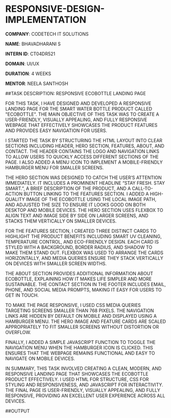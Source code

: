 # RESPONSIVE-DESIGN-IMPLEMENTATION

**COMPANY**: CODETECH IT SOLUTIONS

**NAME**: BHAVADHARANI S

**INTERN ID**: CT04DR521

**DOMAIN**: UI/UX

**DURATION**: 4 WEEKS

**MENTOR**: NEELA SANTHOSH

##TASK DESCRIPTION: RESPONSIVE ECOBOTTLE LANDING PAGE

FOR THIS TASK, I HAVE DESIGNED AND DEVELOPED A RESPONSIVE LANDING PAGE FOR THE SMART WATER BOTTLE PRODUCT CALLED "ECOBOTTLE". THE MAIN OBJECTIVE OF THIS TASK WAS TO CREATE A USER-FRIENDLY, VISUALLY APPEALING, AND FULLY RESPONSIVE WEBPAGE THAT EFFECTIVELY SHOWCASES THE PRODUCT FEATURES AND PROVIDES EASY NAVIGATION FOR USERS.

I STARTED THE TASK BY STRUCTURING THE HTML LAYOUT INTO CLEAR SECTIONS INCLUDING HEADER, HERO SECTION, FEATURES, ABOUT, AND CONTACT. THE HEADER CONTAINS THE LOGO AND NAVIGATION LINKS TO ALLOW USERS TO QUICKLY ACCESS DIFFERENT SECTIONS OF THE PAGE. I ALSO ADDED A MENU ICON TO IMPLEMENT A MOBILE-FRIENDLY HAMBURGER MENU FOR SMALLER SCREENS.

THE HERO SECTION WAS DESIGNED TO CATCH THE USER’S ATTENTION IMMEDIATELY. IT INCLUDES A PROMINENT HEADLINE “STAY FRESH. STAY SMART.”, A BRIEF DESCRIPTION OF THE PRODUCT, AND A CALL-TO-ACTION BUTTON LINKING TO THE FEATURES SECTION. I ADDED A HIGH-QUALITY IMAGE OF THE ECOBOTTLE USING THE LOCAL IMAGE PATH, AND ADJUSTED THE SIZE TO ENSURE IT LOOKS GOOD ON BOTH DESKTOP AND MOBILE DEVICES. THE HERO SECTION USES FLEXBOX TO ALIGN TEXT AND IMAGE SIDE BY SIDE ON LARGER SCREENS, AND STACKS THEM VERTICALLY ON SMALLER DEVICES.

FOR THE FEATURES SECTION, I CREATED THREE DISTINCT CARDS TO HIGHLIGHT THE PRODUCT BENEFITS INCLUDING SMART UV CLEANING, TEMPERATURE CONTROL, AND ECO-FRIENDLY DESIGN. EACH CARD IS STYLED WITH A BACKGROUND, BORDER RADIUS, AND SHADOW TO MAKE THEM STAND OUT. FLEXBOX WAS USED TO ARRANGE THE CARDS HORIZONTALLY, AND MEDIA QUERIES ENSURE THEY STACK VERTICALLY ON DEVICES WITH SMALLER SCREEN WIDTHS.

THE ABOUT SECTION PROVIDES ADDITIONAL INFORMATION ABOUT ECOBOTTLE, EXPLAINING HOW IT MAKES LIFE SIMPLER AND MORE SUSTAINABLE. THE CONTACT SECTION IN THE FOOTER INCLUDES EMAIL, PHONE, AND SOCIAL MEDIA PROMPTS, MAKING IT EASY FOR USERS TO GET IN TOUCH.

TO MAKE THE PAGE RESPONSIVE, I USED CSS MEDIA QUERIES TARGETING SCREENS SMALLER THAN 768 PIXELS. THE NAVIGATION LINKS ARE HIDDEN BY DEFAULT ON MOBILE AND DISPLAYED USING A HAMBURGER MENU. THE HERO IMAGE AND FEATURE CARDS ARE SCALED APPROPRIATELY TO FIT SMALLER SCREENS WITHOUT DISTORTION OR OVERFLOW.

FINALLY, I ADDED A SIMPLE JAVASCRIPT FUNCTION TO TOGGLE THE NAVIGATION MENU WHEN THE HAMBURGER ICON IS CLICKED. THIS ENSURES THAT THE WEBPAGE REMAINS FUNCTIONAL AND EASY TO NAVIGATE ON MOBILE DEVICES.

IN SUMMARY, THIS TASK INVOLVED CREATING A CLEAN, MODERN, AND RESPONSIVE LANDING PAGE THAT SHOWCASES THE ECOBOTTLE PRODUCT EFFECTIVELY. I USED HTML FOR STRUCTURE, CSS FOR STYLING AND RESPONSIVENESS, AND JAVASCRIPT FOR INTERACTIVITY. THE FINAL PAGE IS USER-FRIENDLY, VISUALLY APPEALING, AND FULLY RESPONSIVE, PROVIDING AN EXCELLENT USER EXPERIENCE ACROSS ALL DEVICES.


##OUTPUT

